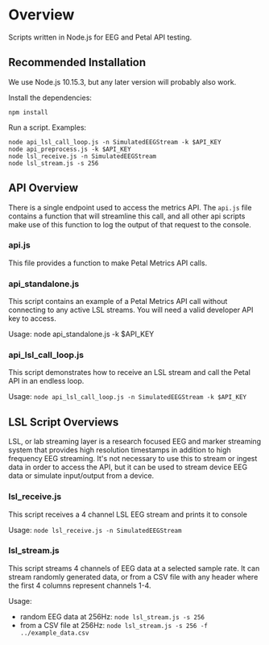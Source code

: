 # Overview

Scripts written in Node.js for EEG and Petal API testing.

## Recommended Installation

We use Node.js 10.15.3, but any later version will probably also work.

Install the dependencies:

```
npm install
```

Run a script. Examples:

```
node api_lsl_call_loop.js -n SimulatedEEGStream -k $API_KEY
node api_preprocess.js -k $API_KEY
node lsl_receive.js -n SimulatedEEGStream
node lsl_stream.js -s 256
```

## API Overview

There is a single endpoint used to access the metrics API. The `api.js` file contains a function that will streamline this call, and all other api scripts make use of this function to log the output of that request to the console.

### api.js

This file provides a function to make Petal Metrics API calls.

### api_standalone.js

This script contains an example of a Petal Metrics API call without connecting to any active LSL streams. You will need a valid developer API key to access.

Usage: node api_standalone.js -k $API_KEY

### api_lsl_call_loop.js

This script demonstrates how to receive an LSL stream and call the Petal API in an endless loop.

Usage: `node api_lsl_call_loop.js -n SimulatedEEGStream -k $API_KEY`

## LSL Script Overviews

LSL, or lab streaming layer is a research focused EEG and marker streaming system that provides high resolution timestamps in addition to high frequency EEG streaming. It's not necessary to use this to stream or ingest data in order to access the API, but it can be used to stream device EEG data or simulate input/output from a device.

### lsl_receive.js

This script receives a 4 channel LSL EEG stream and prints it to console

Usage: `node lsl_receive.js -n SimulatedEEGStream`

### lsl_stream.js

This script streams 4 channels of EEG data at a selected sample rate. It can
stream randomly generated data, or from a CSV file with any header where the
first 4 columns represent channels 1-4.

Usage:
  * random EEG data at 256Hz: `node lsl_stream.js -s 256`
  * from a CSV file at 256Hz: `node lsl_stream.js -s 256 -f ../example_data.csv`
